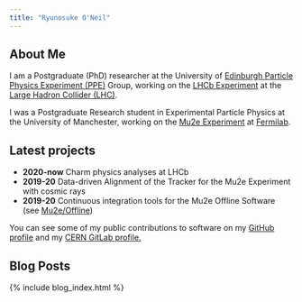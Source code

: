 ```yaml
---
title: "Ryunosuke O'Neil"
---
```


## About Me

I am a Postgraduate (PhD) researcher at the University of [Edinburgh Particle Physics Experiment (PPE)](https://www.ph.ed.ac.uk/particle-physics-experiment) Group, working on the [LHCb Experiment](http://lhcb-public.web.cern.ch/) at the [Large Hadron Collider (LHC)](https://home.cern/science/accelerators/large-hadron-collider).

I was a Postgraduate Research student in Experimental Particle Physics at the University of Manchester, working on the [Mu2e Experiment](https://mu2e.fnal.gov) at [Fermilab](https://fnal.gov). 


## Latest projects
- **2020-now** Charm physics analyses at LHCb
- **2019-20** Data-driven Alignment of the Tracker for the Mu2e Experiment with cosmic rays
- **2019-20** Continuous integration tools for the Mu2e Offline Software (see [Mu2e/Offline](https://github.com/Mu2e/Offline/pulls))

You can see some of my public contributions to software on my [GitHub profile](https://github.com/ryuwd) and my [CERN GitLab profile.](https://gitlab.cern.ch/roneil)

## Blog Posts

{% include blog_index.html %}
